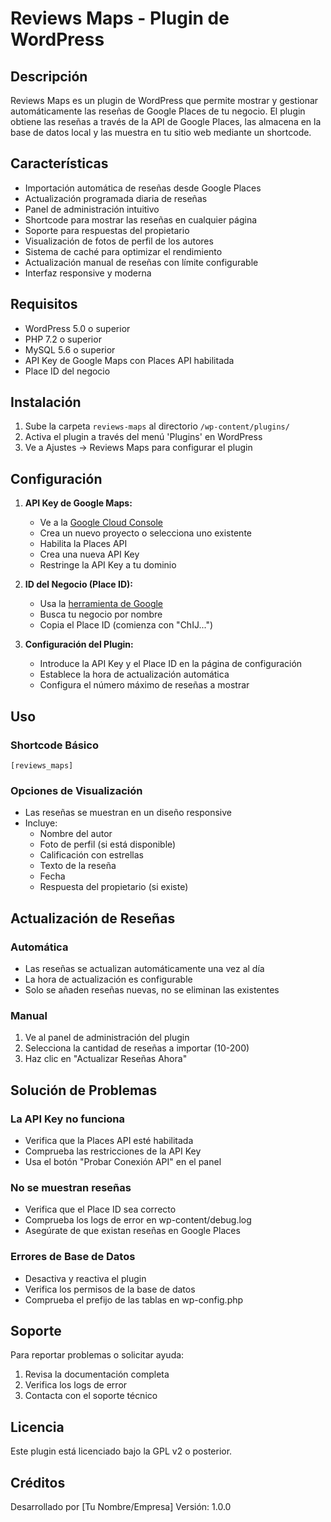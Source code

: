 # Reviews Maps - Plugin de WordPress

## Descripción
Reviews Maps es un plugin de WordPress que permite mostrar y gestionar automáticamente las reseñas de Google Places de tu negocio. El plugin obtiene las reseñas a través de la API de Google Places, las almacena en la base de datos local y las muestra en tu sitio web mediante un shortcode.

## Características
- Importación automática de reseñas desde Google Places
- Actualización programada diaria de reseñas
- Panel de administración intuitivo
- Shortcode para mostrar las reseñas en cualquier página
- Soporte para respuestas del propietario
- Visualización de fotos de perfil de los autores
- Sistema de caché para optimizar el rendimiento
- Actualización manual de reseñas con límite configurable
- Interfaz responsive y moderna

## Requisitos
- WordPress 5.0 o superior
- PHP 7.2 o superior
- MySQL 5.6 o superior
- API Key de Google Maps con Places API habilitada
- Place ID del negocio

## Instalación
1. Sube la carpeta `reviews-maps` al directorio `/wp-content/plugins/`
2. Activa el plugin a través del menú 'Plugins' en WordPress
3. Ve a Ajustes → Reviews Maps para configurar el plugin

## Configuración
1. **API Key de Google Maps:**
   - Ve a la [Google Cloud Console](https://console.cloud.google.com)
   - Crea un nuevo proyecto o selecciona uno existente
   - Habilita la Places API
   - Crea una nueva API Key
   - Restringe la API Key a tu dominio

2. **ID del Negocio (Place ID):**
   - Usa la [herramienta de Google](https://developers.google.com/maps/documentation/javascript/examples/places-placeid-finder)
   - Busca tu negocio por nombre
   - Copia el Place ID (comienza con "ChIJ...")

3. **Configuración del Plugin:**
   - Introduce la API Key y el Place ID en la página de configuración
   - Establece la hora de actualización automática
   - Configura el número máximo de reseñas a mostrar

## Uso
### Shortcode Básico
```
[reviews_maps]
```

### Opciones de Visualización
- Las reseñas se muestran en un diseño responsive
- Incluye:
  - Nombre del autor
  - Foto de perfil (si está disponible)
  - Calificación con estrellas
  - Texto de la reseña
  - Fecha
  - Respuesta del propietario (si existe)

## Actualización de Reseñas
### Automática
- Las reseñas se actualizan automáticamente una vez al día
- La hora de actualización es configurable
- Solo se añaden reseñas nuevas, no se eliminan las existentes

### Manual
1. Ve al panel de administración del plugin
2. Selecciona la cantidad de reseñas a importar (10-200)
3. Haz clic en "Actualizar Reseñas Ahora"

## Solución de Problemas
### La API Key no funciona
- Verifica que la Places API esté habilitada
- Comprueba las restricciones de la API Key
- Usa el botón "Probar Conexión API" en el panel

### No se muestran reseñas
- Verifica que el Place ID sea correcto
- Comprueba los logs de error en wp-content/debug.log
- Asegúrate de que existan reseñas en Google Places

### Errores de Base de Datos
- Desactiva y reactiva el plugin
- Verifica los permisos de la base de datos
- Comprueba el prefijo de las tablas en wp-config.php

## Soporte
Para reportar problemas o solicitar ayuda:
1. Revisa la documentación completa
2. Verifica los logs de error
3. Contacta con el soporte técnico

## Licencia
Este plugin está licenciado bajo la GPL v2 o posterior.

## Créditos
Desarrollado por [Tu Nombre/Empresa]
Versión: 1.0.0 